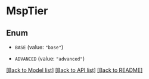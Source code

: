 # MspTier

## Enum


* `BASE` (value: `"base"`)

* `ADVANCED` (value: `"advanced"`)


[[Back to Model list]](../README.md#documentation-for-models) [[Back to API list]](../README.md#documentation-for-api-endpoints) [[Back to README]](../README.md)


